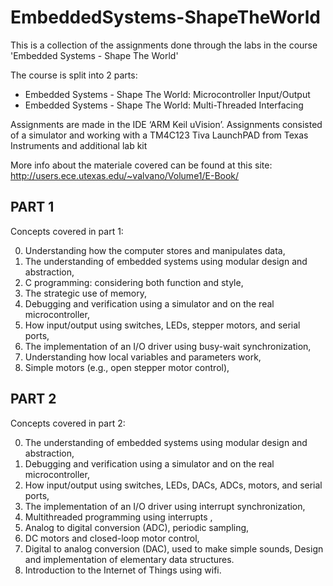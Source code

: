 # EmbeddedSystems-ShapeTheWorld

This is a collection of the assignments done through the labs in the course 'Embedded Systems - Shape The World'

The course is split into 2 parts:
- Embedded Systems - Shape The World: Microcontroller Input/Output
- Embedded Systems - Shape The World: Multi-Threaded Interfacing


Assignments are made in the IDE ‘ARM Keil uVision’. Assignments consisted of a simulator and working with a TM4C123 Tiva LaunchPAD from Texas Instruments and additional lab kit

More info about the materiale covered can be found at this site: http://users.ece.utexas.edu/~valvano/Volume1/E-Book/


## PART 1

Concepts covered in part 1:

0) Understanding how the computer stores and manipulates data,
1) The understanding of embedded systems using modular design and abstraction,
2) C programming: considering both function and style,
3) The strategic use of memory,
4) Debugging and verification using a simulator and on the real microcontroller,
5) How input/output using switches, LEDs, stepper motors, and serial ports,
6) The implementation of an I/O driver using busy-wait synchronization,
7) Understanding how local variables and parameters work,
8) Simple motors (e.g., open stepper motor control),

## PART 2

Concepts covered in part 2:

0) The understanding of embedded systems using modular design and abstraction,
1) Debugging and verification using a simulator and on the real microcontroller,
2) How input/output using switches, LEDs, DACs, ADCs, motors, and serial ports,
3) The implementation of an I/O driver using interrupt synchronization,
4) Multithreaded programming using interrupts ,
5) Analog to digital conversion (ADC), periodic sampling,
6) DC motors and closed-loop motor control,
7) Digital to analog conversion (DAC), used to make simple sounds, Design and implementation of elementary data structures.
8) Introduction to the Internet of Things using wifi.

